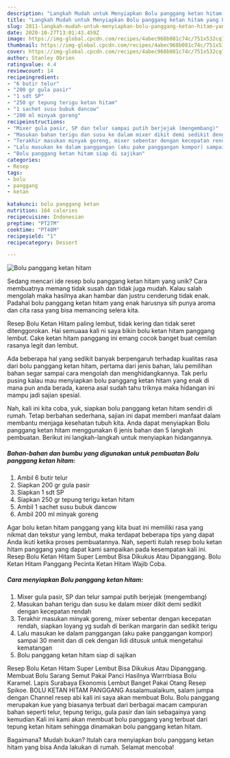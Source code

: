```yaml
---
description: "Langkah Mudah untuk Menyiapkan Bolu panggang ketan hitam yang Lezat Sekali"
title: "Langkah Mudah untuk Menyiapkan Bolu panggang ketan hitam yang Lezat Sekali"
slug: 2811-langkah-mudah-untuk-menyiapkan-bolu-panggang-ketan-hitam-yang-lezat-sekali
date: 2020-10-27T13:01:43.459Z
image: https://img-global.cpcdn.com/recipes/4abec968b081c74c/751x532cq70/bolu-panggang-ketan-hitam-foto-resep-utama.jpg
thumbnail: https://img-global.cpcdn.com/recipes/4abec968b081c74c/751x532cq70/bolu-panggang-ketan-hitam-foto-resep-utama.jpg
cover: https://img-global.cpcdn.com/recipes/4abec968b081c74c/751x532cq70/bolu-panggang-ketan-hitam-foto-resep-utama.jpg
author: Stanley Obrien
ratingvalue: 4.4
reviewcount: 14
recipeingredient:
- "6 butir telur"
- "200 gr gula pasir"
- "1 sdt SP"
- "250 gr tepung terigu ketan hitam"
- "1 sachet susu bubuk dancow"
- "200 ml minyak goreng"
recipeinstructions:
- "Mixer gula pasir, SP dan telur sampai putih berjejak (mengembang)"
- "Masukan bahan terigu dan susu ke dalam mixer dikit demi sedikit dengan kecepatan rendah"
- "Terakhir masukan minyak goreng, mixer sebentar dengan kecepatan rendah, siapkan loyang yg sudah di berikan margarin dan sedikit terigu"
- "Lalu masukan ke dalam panggangan (aku pake panggangan kompor) sampai 30 menit dan di cek dengan lidi ditusuk untuk mengetahui kematangan"
- "Bolu panggang ketan hitam siap di sajikan"
categories:
- Resep
tags:
- bolu
- panggang
- ketan

katakunci: bolu panggang ketan 
nutrition: 164 calories
recipecuisine: Indonesian
preptime: "PT27M"
cooktime: "PT48M"
recipeyield: "1"
recipecategory: Dessert

---
```



![Bolu panggang ketan hitam](https://img-global.cpcdn.com/recipes/4abec968b081c74c/751x532cq70/bolu-panggang-ketan-hitam-foto-resep-utama.jpg)

Sedang mencari ide resep bolu panggang ketan hitam yang unik? Cara membuatnya memang tidak susah dan tidak juga mudah. Kalau salah mengolah maka hasilnya akan hambar dan justru cenderung tidak enak. Padahal bolu panggang ketan hitam yang enak harusnya sih punya aroma dan cita rasa yang bisa memancing selera kita.

Resep Bolu Ketan Hitam paling lembut, tidak kering dan tidak seret ditenggorokan. Hai semuaaa kali ni saya bikin bolu ketan hitam panggang lembut. Cake ketan hitam panggang ini emang cocok banget buat cemilan rasanya legit dan lembut.

Ada beberapa hal yang sedikit banyak berpengaruh terhadap kualitas rasa dari bolu panggang ketan hitam, pertama dari jenis bahan, lalu pemilihan bahan segar sampai cara mengolah dan menghidangkannya. Tak perlu pusing kalau mau menyiapkan bolu panggang ketan hitam yang enak di mana pun anda berada, karena asal sudah tahu triknya maka hidangan ini mampu jadi sajian spesial.


Nah, kali ini kita coba, yuk, siapkan bolu panggang ketan hitam sendiri di rumah. Tetap berbahan sederhana, sajian ini dapat memberi manfaat dalam membantu menjaga kesehatan tubuh kita. Anda dapat menyiapkan Bolu panggang ketan hitam menggunakan 6 jenis bahan dan 5 langkah pembuatan. Berikut ini langkah-langkah untuk menyiapkan hidangannya.

<!--inarticleads1-->

##### Bahan-bahan dan bumbu yang digunakan untuk pembuatan Bolu panggang ketan hitam:

1. Ambil 6 butir telur
1. Siapkan 200 gr gula pasir
1. Siapkan 1 sdt SP
1. Siapkan 250 gr tepung terigu ketan hitam
1. Ambil 1 sachet susu bubuk dancow
1. Ambil 200 ml minyak goreng


Agar bolu ketan hitam panggang yang kita buat ini memiliki rasa yang nikmat dan tekstur yang lembut, maka terdapat beberapa tips yang dapat Anda ikuti ketika proses pembuatannya. Nah, seperti itulah resep bolu ketan hitam panggang yang dapat kami sampaikan pada kesempatan kali ini. Resep Bolu Ketan Hitam Super Lembut Bisa Dikukus Atau Dipanggang. Bolu Ketan Hitam Panggang Pecinta Ketan Hitam Wajib Coba. 

<!--inarticleads2-->

##### Cara menyiapkan Bolu panggang ketan hitam:

1. Mixer gula pasir, SP dan telur sampai putih berjejak (mengembang)
1. Masukan bahan terigu dan susu ke dalam mixer dikit demi sedikit dengan kecepatan rendah
1. Terakhir masukan minyak goreng, mixer sebentar dengan kecepatan rendah, siapkan loyang yg sudah di berikan margarin dan sedikit terigu
1. Lalu masukan ke dalam panggangan (aku pake panggangan kompor) sampai 30 menit dan di cek dengan lidi ditusuk untuk mengetahui kematangan
1. Bolu panggang ketan hitam siap di sajikan


Resep Bolu Ketan Hitam Super Lembut Bisa Dikukus Atau Dipanggang. Membuat Bolu Sarang Semut Pakai Panci Hasilnya Warrrbiasa Bolu Karamel. Lapis Surabaya Ekonomis Lembut Banget Pakai Otang Resep Spikoe. BOLU KETAN HITAM PANGGANG Assalamualaikum, salam jumpa dengan Channel resep abi kali ini saya akan membuat Bolu. Bolu panggang merupakan kue yang biasanya terbuat dari berbagai macam campuran bahan seperti telur, tepung terigu, gula pasir dan lain sebagainya yang kemudian Kali ini kami akan membuat bolu panggang yang terbuat dari tepung ketan hitam sehingga dinamakan bolu panggang ketan hitam. 

Bagaimana? Mudah bukan? Itulah cara menyiapkan bolu panggang ketan hitam yang bisa Anda lakukan di rumah. Selamat mencoba!
